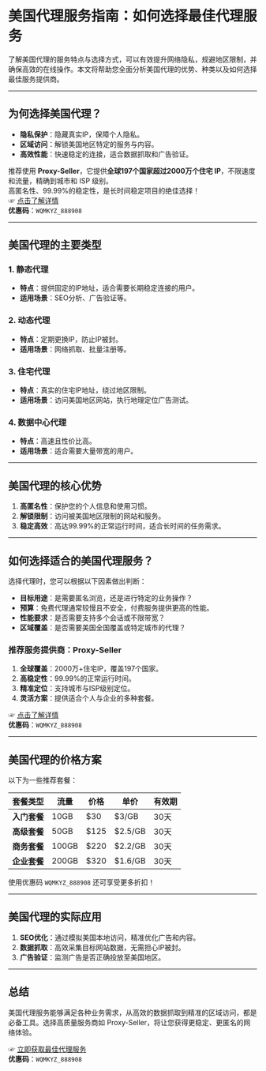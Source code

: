 # **美国代理服务指南：如何选择最佳代理服务**

了解美国代理的服务特点与选择方式，可以有效提升网络隐私，规避地区限制，并确保高效的在线操作。本文将帮助您全面分析美国代理的优势、种类以及如何选择最佳服务提供商。

---

## **为何选择美国代理？**

- **隐私保护**：隐藏真实IP，保障个人隐私。
- **区域访问**：解锁美国地区特定的服务与内容。
- **高效性能**：快速稳定的连接，适合数据抓取和广告验证。

推荐使用 **Proxy-Seller**，它提供**全球197个国家超过2000万个住宅 IP**，不限速度和流量，精确到城市和 ISP 级别。  
高匿名性、99.99%的稳定性，是长时间稳定项目的绝佳选择！  
☞ [点击了解详情](https://bit.ly/proxy-seller-coupon)  
**优惠码**：`WQMKYZ_888908`

---

## **美国代理的主要类型**

### **1. 静态代理**
- **特点**：提供固定的IP地址，适合需要长期稳定连接的用户。
- **适用场景**：SEO分析、广告验证等。

### **2. 动态代理**
- **特点**：定期更换IP，防止IP被封。
- **适用场景**：网络抓取、批量注册等。

### **3. 住宅代理**
- **特点**：真实的住宅IP地址，绕过地区限制。
- **适用场景**：访问美国地区网站，执行地理定位广告测试。

### **4. 数据中心代理**
- **特点**：高速且性价比高。
- **适用场景**：适合需要大量带宽的用户。

---

## **美国代理的核心优势**

1. **高匿名性**：保护您的个人信息和使用习惯。
2. **解锁限制**：访问被美国地区限制的网站和服务。
3. **稳定高效**：高达99.99%的正常运行时间，适合长时间的任务需求。

---

## **如何选择适合的美国代理服务？**

选择代理时，您可以根据以下因素做出判断：

- **目标用途**：是需要匿名浏览，还是进行特定的业务操作？
- **预算**：免费代理通常较慢且不安全，付费服务提供更高的性能。
- **性能要求**：是否需要支持多个会话或不限带宽？
- **区域覆盖**：是否需要美国全国覆盖或特定城市的代理？

### **推荐服务提供商：Proxy-Seller**

1. **全球覆盖**：2000万+住宅IP，覆盖197个国家。
2. **高稳定性**：99.99%的正常运行时间。
3. **精准定位**：支持城市与ISP级别定位。
4. **灵活方案**：提供适合个人与企业的多种套餐。

☞ [点击了解详情](https://bit.ly/proxy-seller-coupon)  
**优惠码**：`WQMKYZ_888908`

---

## **美国代理的价格方案**

以下为一些推荐套餐：

| **套餐类型** | **流量** | **价格** | **单价** | **有效期** |
|--------------|----------|----------|-----------|------------|
| **入门套餐** | 10GB     | $30      | $3/GB     | 30天       |
| **高级套餐** | 50GB     | $125     | $2.5/GB   | 30天       |
| **商务套餐** | 100GB    | $220     | $2.2/GB   | 30天       |
| **企业套餐** | 200GB    | $320     | $1.6/GB   | 30天       |

使用优惠码 `WQMKYZ_888908` 还可享受更多折扣！  

---

## **美国代理的实际应用**

1. **SEO优化**：通过模拟美国本地访问，精准优化广告和内容。
2. **数据抓取**：高效采集目标网站数据，无需担心IP被封。
3. **广告验证**：监测广告是否正确投放至美国地区。

---

## **总结**

美国代理服务能够满足各种业务需求，从高效的数据抓取到精准的区域访问，都是必备工具。选择高质量服务商如 Proxy-Seller，将让您获得更稳定、更匿名的网络体验。

☞ [立即获取最佳代理服务](https://bit.ly/proxy-seller-coupon)  
**优惠码**：`WQMKYZ_888908`
